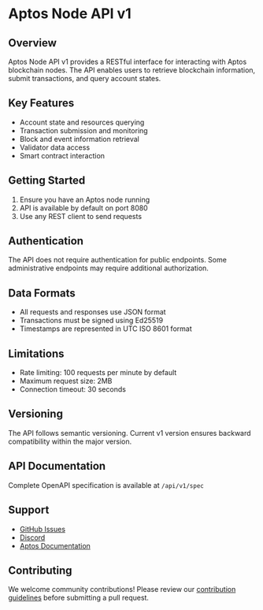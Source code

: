 # Aptos Node API v1

## Overview
Aptos Node API v1 provides a RESTful interface for interacting with Aptos blockchain nodes. The API enables users to retrieve blockchain information, submit transactions, and query account states.

## Key Features
- Account state and resources querying
- Transaction submission and monitoring
- Block and event information retrieval
- Validator data access
- Smart contract interaction

## Getting Started
1. Ensure you have an Aptos node running
2. API is available by default on port 8080
3. Use any REST client to send requests

## Authentication
The API does not require authentication for public endpoints. Some administrative endpoints may require additional authorization.

## Data Formats
- All requests and responses use JSON format
- Transactions must be signed using Ed25519
- Timestamps are represented in UTC ISO 8601 format

## Limitations
- Rate limiting: 100 requests per minute by default
- Maximum request size: 2MB
- Connection timeout: 30 seconds

## Versioning
The API follows semantic versioning. Current v1 version ensures backward compatibility within the major version.

## API Documentation
Complete OpenAPI specification is available at `/api/v1/spec`

## Support
- [GitHub Issues](https://github.com/aptos-labs/aptos-core/issues)
- [Discord](https://discord.gg/aptosnetwork)
- [Aptos Documentation](https://aptos.dev)

## Contributing
We welcome community contributions! Please review our [contribution guidelines](../CONTRIBUTING.md) before submitting a pull request.
